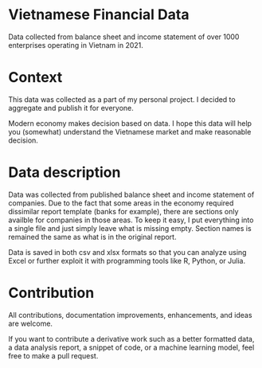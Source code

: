 # Vietnamese Financial Data
Data collected from balance sheet and income statement of over  1000 enterprises operating in Vietnam in 2021.

# Context
This data was collected as a part of my personal project. I decided to aggregate and publish it for everyone.

Modern economy makes decision based on data. I hope this data will help you (somewhat) understand the Vietnamese market and make reasonable decision.

# Data description
Data was collected from published balance sheet and income statement of companies. Due to the fact that some areas in the economy required dissimilar report template (banks for example), there are sections only availble for companies in those areas. To keep it easy, I put everything into a single file and just simply leave what is missing empty. Section names is remained the same as what is in the original report.

Data is saved in both csv and xlsx formats so that you can analyze using Excel or further exploit it with programming tools like R, Python, or Julia.

# Contribution
All contributions, documentation improvements, enhancements, and ideas are welcome.

If you want to contribute a derivative work such as a better formatted data, a data analysis report, a snippet of code, or a machine learning model, feel free to make a pull request.